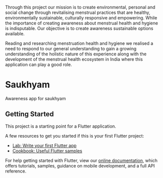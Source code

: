 Through this project our mission is to create environmental, personal and social change through revitalising menstrual practices that are healthy, environmentally sustainable, culturally responsive and empowering.
While the importance of creating awareness about menstrual health and hygiene is indisputable. Our objective is to create awareness sustainable options available. 


Reading and researching menstruation health and hygiene we realised a need to respond to our general understanding to gain a growing understanding of the holistic nature of this experience along with the development of the menstrual health ecosystem in India where this application can play a good role.


# Saukhyam

Awareness app for saukhyam 

## Getting Started

This project is a starting point for a Flutter application.

A few resources to get you started if this is your first Flutter project:

- [Lab: Write your first Flutter app](https://flutter.dev/docs/get-started/codelab)
- [Cookbook: Useful Flutter samples](https://flutter.dev/docs/cookbook)

For help getting started with Flutter, view our
[online documentation](https://flutter.dev/docs), which offers tutorials,
samples, guidance on mobile development, and a full API reference.
